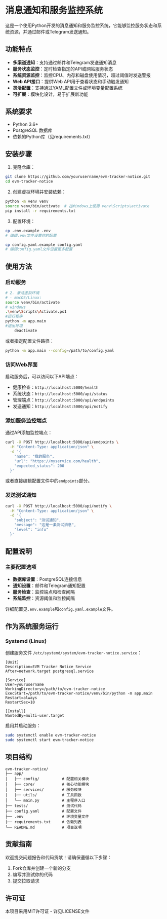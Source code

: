 # 消息通知和服务监控系统

这是一个使用Python开发的消息通知和服务监控系统，它能够监控服务状态和系统资源，并通过邮件或Telegram发送通知。

## 功能特点

- **多渠道通知**：支持通过邮件和Telegram发送通知消息
- **服务状态监控**：定时检查指定的API或网站服务状态
- **系统资源监控**：监控CPU、内存和磁盘使用情况，超过阈值时发送警报
- **Web API接口**：提供Web API用于查看状态和手动触发通知
- **灵活配置**：支持通过YAML配置文件或环境变量配置系统
- **可扩展**：模块化设计，易于扩展新功能

## 系统要求

- Python 3.6+
- PostgreSQL 数据库
- 依赖的Python库（见requirements.txt）

## 安装步骤

1. 克隆仓库：

```bash
git clone https://github.com/yourusername/evm-tracker-notice.git
cd evm-tracker-notice
```

2. 创建虚拟环境并安装依赖：

```bash
python -m venv venv
source venv/bin/activate  # 在Windows上使用 venv\Scripts\activate
pip install -r requirements.txt
```

3. 配置环境：

```bash
cp .env.example .env
# 编辑.env文件设置你的配置

cp config.yaml.example config.yaml
# 编辑config.yaml文件设置更多配置
```

## 使用方法

### 启动服务

```bash
# 2. 激活虚拟环境
# - macOS/Linux:
source venv/bin/activate
# windows
.\venv\Scripts\Activate.ps1
#运行程序
python -m app.main
#退出环境
	deactivate
```

或者指定配置文件路径：

```bash
python -m app.main --config=/path/to/config.yaml
```

### 访问Web界面

启动服务后，可以访问以下API端点：

- 健康检查：`http://localhost:5000/health`
- 系统状态：`http://localhost:5000/api/status`
- 管理端点：`http://localhost:5000/api/endpoints`
- 发送通知：`http://localhost:5000/api/notify`

### 添加服务监控端点

通过API添加监控端点：

```bash
curl -X POST http://localhost:5000/api/endpoints \
  -H "Content-Type: application/json" \
  -d '{
    "name": "我的服务",
    "url": "https://myservice.com/health",
    "expected_status": 200
  }'
```

或者直接编辑配置文件中的`endpoints`部分。

### 发送测试通知

```bash
curl -X POST http://localhost:5000/api/notify \
  -H "Content-Type: application/json" \
  -d '{
    "subject": "测试通知",
    "message": "这是一条测试消息",
    "level": "info"
  }'
```

## 配置说明

### 主要配置选项

- **数据库设置**：PostgreSQL连接信息
- **通知设置**：邮件和Telegram通知配置
- **服务检查**：监控端点和检查间隔
- **系统监控**：资源阈值和监控间隔

详细配置见`.env.example`和`config.yaml.example`文件。

## 作为系统服务运行

### Systemd (Linux)

创建服务文件 `/etc/systemd/system/evm-tracker-notice.service`：

```
[Unit]
Description=EVM Tracker Notice Service
After=network.target postgresql.service

[Service]
User=yourusername
WorkingDirectory=/path/to/evm-tracker-notice
ExecStart=/path/to/evm-tracker-notice/venv/bin/python -m app.main
Restart=always
RestartSec=10

[Install]
WantedBy=multi-user.target
```

启用并启动服务：

```bash
sudo systemctl enable evm-tracker-notice
sudo systemctl start evm-tracker-notice
```

## 项目结构

```
evm-tracker-notice/
├── app/
│   ├── config/          # 配置相关模块
│   ├── core/            # 核心功能模块
│   ├── services/        # 服务模块
│   ├── utils/           # 工具函数
│   └── main.py          # 主程序入口
├── tests/               # 测试代码
├── config.yaml          # 配置文件
├── .env                 # 环境变量文件
├── requirements.txt     # 依赖列表
└── README.md            # 项目说明
```

## 贡献指南

欢迎提交问题报告和代码贡献！请确保遵循以下步骤：

1. Fork仓库并创建一个新的分支
2. 编写并测试你的代码
3. 提交拉取请求

## 许可证

本项目采用MIT许可证 - 详见LICENSE文件 